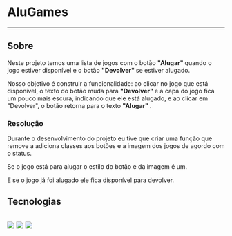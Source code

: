 # AluGames
<hr>
<h2>Sobre</h2> 
<p> Neste projeto temos uma lista de jogos com o botão <strong> "Alugar" </strong> quando o jogo estiver disponível e o botão <strong> "Devolver" </strong> se estiver alugado. </p>

<p> Nosso objetivo é construir a funcionalidade: ao clicar no jogo que está disponível, o texto do botão muda para <strong> "Devolver" </strong> e a capa do jogo fica um pouco mais escura, indicando que ele está alugado, e ao clicar em "Devolver", o botão retorna para o texto <strong> "Alugar" </strong>. </p>
<h3> Resolução </h3> 
<p>Durante o desenvolvimento do projeto eu tive que criar uma função que remove a adiciona classes aos botões e a imagem dos jogos de agordo com o status. </p>
<p> Se o jogo está para alugar o estilo do botão e da imagem é um. </p>
<p>E se o jogo já foi alugado ele fica disponível para devolver. </p>

<h2> Tecnologias <h2>
<div>
  <img src="https://img.shields.io/badge/HTML-239120?style=for-the-badge&logo=html5&logoColor=white">
  <img src="https://img.shields.io/badge/CSS-239120?&style=for-the-badge&logo=css3&logoColor=white">
  <img src="https://img.shields.io/badge/JavaScript-F7DF1E?style=for-the-badge&logo=javascript&logoColor=black">
</div>